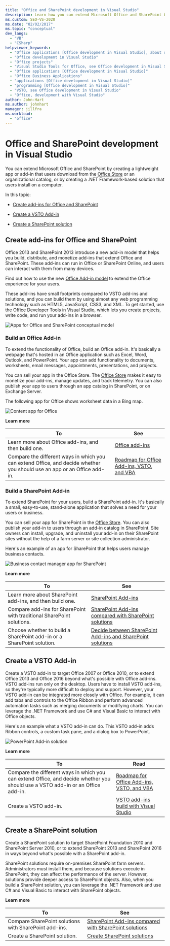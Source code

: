 ```yaml
---
title: "Office and SharePoint development in Visual Studio"
description: Learn how you can extend Microsoft Office and SharePoint by creating a lightweight app or add-in that users download from the Office Store.
ms.custom: SEO-VS-2020
ms.date: "02/02/2017"
ms.topic: "conceptual"
dev_langs:
  - "VB"
  - "CSharp"
helpviewer_keywords:
  - "Office applications [Office development in Visual Studio], about developing applications"
  - "Office development in Visual Studio"
  - "Office projects"
  - "Visual Studio Tools for Office, see Office development in Visual Studio"
  - "Office applications [Office development in Visual Studio]"
  - "Office Business Applications"
  - "applications [Office development in Visual Studio]"
  - "programming [Office development in Visual Studio]"
  - "VSTO, see Office development in Visual Studio"
  - "Office, development with Visual Studio"
author: John-Hart
ms.author: johnhart
manager: jillfra
ms.workload:
  - "office"
---
```

# Office and SharePoint development in Visual Studio
  You can extend Microsoft Office and SharePoint by creating a lightweight app or add-in that users download from the [Office Store](https://store.office.com/) or an organizational catalog, or by creating a .NET Framework-based solution that users install on a computer.

 In this topic:

- [Create add-ins for Office and SharePoint](#Apps)

- [Create a VSTO Add-in](#Add-ins)

- [Create a SharePoint solution](#Solutions)

## <a name="Apps"></a> Create add-ins for Office and SharePoint
 Office 2013 and SharePoint 2013 introduce a new add-in model that helps you build, distribute, and monetize add-ins that extend Office and SharePoint.  These add-ins can run in Office or SharePoint Online, and users can interact with them from many devices.

 Find out how to use the new [Office Add-in model](/office/dev/add-ins/overview/office-add-ins) to extend the Office experience for your users.

 These add-ins have small footprints compared to VSTO add-ins and solutions, and you can build them by using almost any web programming technology such as HTML5, JavaScript, CSS3, and XML.  To get started, use the Office Developer Tools in Visual Studio, which lets you create projects, write code, and run your add-ins in a browser.

 ![Apps for Office and SharePoint conceptual model](../vsto/media/officeandsharepointapps2015.png "Apps for Office and SharePoint conceptual model")

### Build an Office Add-in
 To extend the functionality of Office, build an Office add-in. It's basically a webpage that's hosted in an Office application such as Excel, Word, Outlook, and PowerPoint. Your app can add functionality to documents, worksheets, email messages, appointments, presentations, and projects.

 You can sell your app in the Office Store.  The [Office Store](https://store.office.com/) makes it easy to monetize your add-ins, manage updates, and track telemetry. You can also publish your app to users through an app catalog in SharePoint, or on Exchange Server.

 The following app for Office shows worksheet data in a Bing map.

 ![Content app for Office](../vsto/media/appforoffice.png "Content app for Office")

 **Learn more**

|To|See|
|--------|---------|
|Learn more about Office add-ins, and then build one.|[Office add-ins](/office/dev/add-ins/publish/publish)|
|Compare the different ways in which you can extend Office, and decide whether you should use an app or an Office add-in.|[Roadmap for Office Add-ins, VSTO, and VBA](/archive/blogs/officeapps/roadmap-for-apps-for-office-vsto-and-vba)|

### Build a SharePoint Add-in
 To extend SharePoint for your users, build a SharePoint add-in. It's basically a small, easy-to-use, stand-alone application that solves a need for your users or business.

 You can sell your app for SharePoint in the [Office Store](https://store.office.com/). You can also publish your add-in to users through an add-in catalog in SharePoint.  Site owners can install, upgrade, and uninstall your add-in on their SharePoint sites without the help of a farm server or site collection administrator.

 Here's an example of an app for SharePoint that helps users manage business contacts.

 ![Business contact manager app for SharePoint](../vsto/media/appforsharepoint.png "Business contact manager app for SharePoint")

 **Learn more**

|To|See|
|--------|---------|
|Learn more about SharePoint add-ins, and then build one.|[SharePoint Add-ins](/sharepoint/dev/sp-add-ins/sharepoint-add-ins)|
|Compare add-ins for SharePoint with traditional SharePoint solutions.|[SharePoint Add-ins compared with SharePoint solutions](/sharepoint/dev/general-development/sharepoint-server-application-lifecycle-management)|
|Choose whether to build a SharePoint add-in or a SharePoint solution.|[Decide between SharePoint Add-ins and SharePoint solutions](/sharepoint/dev/general-development/sharepoint-server-application-lifecycle-management)|

## <a name="Add-ins"></a> Create a VSTO Add-in
 Create a VSTO add-in to target Office 2007 or Office 2010, or to extend Office 2013 and Office 2016 beyond what's possible with Office add-ins. VSTO add-ins run only on the desktop. Users have to install VSTO add-ins, so they're typically more difficult to deploy and support.  However, your VSTO add-in can be integrated more closely with Office. For example, it can add tabs and controls to the Office Ribbon and perform advanced automation tasks such as merging documents or modifying charts. You can leverage the .NET Framework and use C# and Visual Basic to interact with Office objects.

 Here's an example what a VSTO add-in can do. This VSTO add-in adds Ribbon controls, a custom task pane, and a dialog box to PowerPoint.

 ![PowerPoint Add-in solution](../vsto/media/powerpointaddin.png "PowerPoint add-in solution")

 **Learn more**

|To|Read|
|--------|----------|
|Compare the different ways in which you can extend Office, and decide whether you should use a VSTO add-in or an Office add-in.|[Roadmap for Office Add-ins, VSTO, and VBA](/archive/blogs/officeapps/roadmap-for-apps-for-office-vsto-and-vba)|
|Create a VSTO add-in.|[VSTO add-ins build with Visual Studio](create-vsto-add-ins-for-office-by-using-visual-studio.md)|

## <a name="Solutions"></a> Create a SharePoint solution
 Create a SharePoint solution to target SharePoint Foundation 2010 and SharePoint Server 2010, or to extend SharePoint 2013 and SharePoint 2016 in ways beyond what's possible with a SharePoint add-in.

 SharePoint solutions require on-premises SharePoint farm servers. Administrators must install them, and because solutions execute in SharePoint, they can affect the performance of the server. However, solutions provide deeper access to SharePoint objects. Also, when you build a SharePoint solution, you can leverage the .NET Framework and use C# and Visual Basic to interact with SharePoint objects.

 **Learn more**

|To|See|
|--------|---------|
|Compare SharePoint solutions with SharePoint add-ins.|[SharePoint Add-ins compared with SharePoint solutions](/sharepoint/dev/general-development/sharepoint-server-application-lifecycle-management)|
|Create a SharePoint solution.|[Create SharePoint solutions](../sharepoint/create-sharepoint-solutions.md)|
